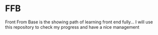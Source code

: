 # FFB
Front From Base is the showing path of learning front end fully... I will use this repository to check my progress and have a nice management
